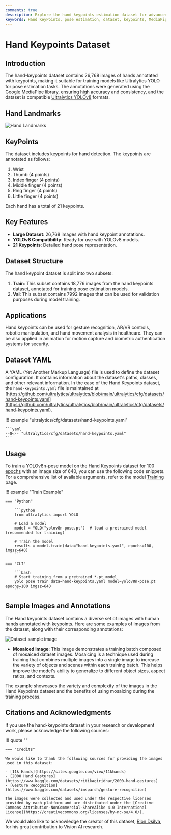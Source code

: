 ```yaml
---
comments: true
description: Explore the hand keypoints estimation dataset for advanced pose estimation. Learn about datasets, pretrained models, metrics, and applications for training with YOLO.
keywords: Hand KeyPoints, pose estimation, dataset, keypoints, MediaPipe, YOLO, deep learning, computer vision
---
```


# Hand Keypoints Dataset

## Introduction

The hand-keypoints dataset contains 26,768 images of hands annotated with keypoints, making it suitable for training models like Ultralytics YOLO for pose estimation tasks. The annotations were generated using the Google MediaPipe library, ensuring high accuracy and consistency, and the dataset is compatible [Ultralytics YOLOv8](https://github.com/ultralytics/ultralytics) formats.

## Hand Landmarks

![Hand Landmarks](https://github.com/ultralytics/docs/releases/download/0/hand_landmarks.jpg)

## KeyPoints

The dataset includes keypoints for hand detection. The keypoints are annotated as follows:

1. Wrist
2. Thumb (4 points)
3. Index finger (4 points)
4. Middle finger (4 points)
5. Ring finger (4 points)
6. Little finger (4 points)

Each hand has a total of 21 keypoints.

## Key Features

- **Large Dataset**: 26,768 images with hand keypoint annotations.
- **YOLOv8 Compatibility**: Ready for use with YOLOv8 models.
- **21 Keypoints**: Detailed hand pose representation.

## Dataset Structure

The hand keypoint dataset is split into two subsets:

1. **Train**: This subset contains 18,776 images from the hand keypoints dataset, annotated for training pose estimation models.
2. **Val**: This subset contains 7992 images that can be used for validation purposes during model training.

## Applications

Hand keypoints can be used for gesture recognition, AR/VR controls, robotic manipulation, and hand movement analysis in healthcare. They can be also applied in animation for motion capture and biometric authentication systems for security.

## Dataset YAML

A YAML (Yet Another Markup Language) file is used to define the dataset configuration. It contains information about the dataset's paths, classes, and other relevant information. In the case of the Hand Keypoints dataset, the `hand-keypoints.yaml` file is maintained at [https://github.com/ultralytics/ultralytics/blob/main/ultralytics/cfg/datasets/hand-keypoints.yaml](https://github.com/ultralytics/ultralytics/blob/main/ultralytics/cfg/datasets/hand-keypoints.yaml).

!!! example "ultralytics/cfg/datasets/hand-keypoints.yaml"

    ```yaml
    --8<-- "ultralytics/cfg/datasets/hand-keypoints.yaml"
    ```

## Usage

To train a YOLOv8n-pose model on the Hand Keypoints dataset for 100 [epochs](https://www.ultralytics.com/glossary/epoch) with an image size of 640, you can use the following code snippets. For a comprehensive list of available arguments, refer to the model [Training](../../modes/train.md) page.

!!! example "Train Example"

    === "Python"

        ```python
        from ultralytics import YOLO

        # Load a model
        model = YOLO("yolov8n-pose.pt")  # load a pretrained model (recommended for training)

        # Train the model
        results = model.train(data="hand-keypoints.yaml", epochs=100, imgsz=640)
        ```

    === "CLI"

        ```bash
        # Start training from a pretrained *.pt model
        yolo pose train data=hand-keypoints.yaml model=yolov8n-pose.pt epochs=100 imgsz=640
        ```

## Sample Images and Annotations

The Hand keypoints dataset contains a diverse set of images with human hands annotated with keypoints. Here are some examples of images from the dataset, along with their corresponding annotations:

![Dataset sample image](https://github.com/ultralytics/docs/releases/download/0/human-hand-pose.jpg)

- **Mosaiced Image**: This image demonstrates a training batch composed of mosaiced dataset images. Mosaicing is a technique used during training that combines multiple images into a single image to increase the variety of objects and scenes within each training batch. This helps improve the model's ability to generalize to different object sizes, aspect ratios, and contexts.

The example showcases the variety and complexity of the images in the Hand Keypoints dataset and the benefits of using mosaicing during the training process.

## Citations and Acknowledgments

If you use the hand-keypoints dataset in your research or development work, please acknowledge the following sources:

!!! quote ""

    === "Credits"

    We would like to thank the following sources for providing the images used in this dataset:

    - [11k Hands](https://sites.google.com/view/11khands)
    - [2000 Hand Gestures](https://www.kaggle.com/datasets/ritikagiridhar/2000-hand-gestures)
    - [Gesture Recognition](https://www.kaggle.com/datasets/imsparsh/gesture-recognition)

    The images were collected and used under the respective licenses provided by each platform and are distributed under the [Creative Commons Attribution-NonCommercial-ShareAlike 4.0 International License](https://creativecommons.org/licenses/by-nc-sa/4.0/).

We would also like to acknowledge the creator of this dataset, [Rion Dsilva](https://www.linkedin.com/in/rion-dsilva-043464229/), for his great contribution to Vision AI research.
